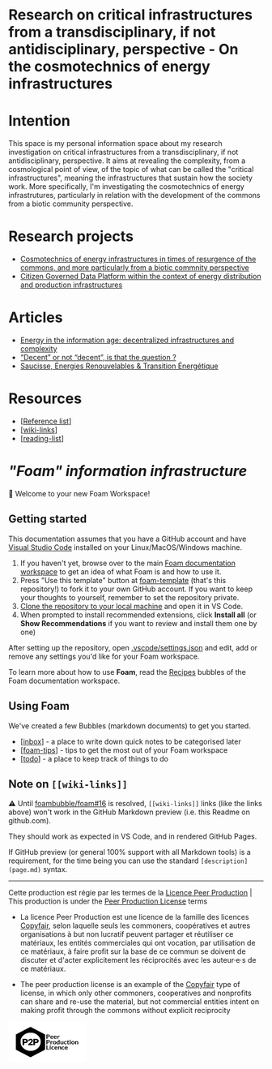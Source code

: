 Research on critical infrastructures from a transdisciplinary, if not antidisciplinary, perspective - On the cosmotechnics of energy infrastructures
===

# Intention

This space is my personal information space about my research investigation on critical infrastructures from a transdisciplinary, if not antidisciplinary, perspective. It aims at revealing the complexity, from a cosmological point of view, of the topic of what can be called the "critical infrastructures", meaning the infrastructures that sustain how the society work. More specifically, I'm investigating the cosmotechnics of energy infrastrutures, particularly in relation with the development of the commons from a biotic community perspective. 

# Research projects
* [Cosmotechnics of energy infrastructures in times of resurgence of the commons, and more particularly from a biotic commnity perspective](research-project_cosmotechnics-energy-infrastructure.md)
* [Citizen Governed Data Platform within the context of energy distribution and production infrastructures](research-project_energy-cgdp.md)

# Articles
* [Energy in the information age: decentralized infrastructures and complexity](article_energy-information-age.md)
* [“Decent” or not “decent”, is that the question ?](article_energy-decent-or-not.md)
* [Saucisse, Énergies Renouvelables & Transition Énergétique](article_energy-saucisse-transition.md)

# Resources
* [[Reference list]]
* [[wiki-links]]
* [[reading-list]]

# _"Foam" information infrastructure_

👋 Welcome to your new Foam Workspace!

## Getting started

This documentation assumes that you have a GitHub account and have [Visual Studio Code](https://code.visualstudio.com/) installed on your Linux/MacOS/Windows machine.

1. If you haven't yet, browse over to the main [Foam documentation workspace](https://foambubble.github.io/foam) to get an idea of what Foam is and how to use it.
2. Press "Use this template" button at [foam-template](https://github.com/foambubble/foam-template/generate) (that's this repository!) to fork it to your own GitHub account. If you want to keep your thoughts to yourself, remember to set the repository private.
3. [Clone the repository to your local machine](https://help.github.com/en/github/creating-cloning-and-archiving-repositories/cloning-a-repository) and open it in VS Code.
4. When prompted to install recommended extensions, click **Install all** (or **Show Recommendations** if you want to review and install them one by one)

After setting up the repository, open [.vscode/settings.json](.vscode/settings.json) and edit, add or remove any settings you'd like for your Foam workspace.

To learn more about how to use **Foam**, read the [Recipes](https://foambubble.github.io/foam/recipes) bubbles of the Foam documentation workspace.


## Using Foam

We've created a few Bubbles (markdown documents) to get you started.

- [[inbox]] - a place to write down quick notes to be categorised later
- [[foam-tips]] - tips to get the most out of your Foam workspace
- [[todo]] - a place to keep track of things to do

## Note on `[[wiki-links]]`

⚠️ Until [foambubble/foam#16](https://github.com/foambubble/foam/issues/16) is resolved, `[[wiki-links]]` links (like the links above) won't work in the GitHub Markdown preview (i.e. this Readme on github.com). 

They should work as expected in VS Code, and in rendered GitHub Pages.

If GitHub preview (or general 100% support with all Markdown tools) is a requirement, for the time being you can use the standard `[description](page.md)` syntax.

---

Cette production est régie par les termes de la [Licence Peer Production](https://wiki.p2pfoundation.net/Peer_Production_License) | This production is under the [Peer Production License](https://wiki.p2pfoundation.net/Peer_Production_License) terms

* La licence Peer Production est une licence de la famille des licences [Copyfair](https://wiki.p2pfoundation.net/CopyFair_License), selon laquelle seuls les commoners, coopératives et autres organisations à but non lucratif peuvent partager et réutiliser ce matériaux, les entités commerciales qui ont vocation, par utilisation de ce matériaux, à faire profit sur la base de ce commun se doivent de discuter et d'acter explicitement les réciprocités avec les auteur·e·s de ce matériaux.

* The peer production license is an example of the [Copyfair](https://wiki.p2pfoundation.net/CopyFair_License) type of license, in which only other commoners, cooperatives and nonprofits can share and re-use the material, but not commercial entities intent on making profit through the commons without explicit reciprocity

![Peer Production Licence Logo](assets/img/licences/PPL.png)


[//begin]: # "Autogenerated link references for markdown compatibility"
[Reference list]: reference-list "Reference list"
[wiki-links]: wiki-links "Wiki Links"
[reading-list]: reading-list "reading-list"
[inbox]: inbox "Inbox"
[foam-tips]: foam-tips "Foam tips"
[todo]: todo "Todo"
[//end]: # "Autogenerated link references"
